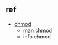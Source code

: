 

## ref


+ [chmod](http://www.gnu.org/software/coreutils/manual/html_node/chmod-invocation.html)
    + man chmod
    + info chmod